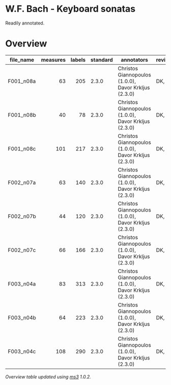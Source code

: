 # W.F. Bach - Keyboard sonatas

Readily annotated.


# Overview
|file_name|measures|labels|standard|                     annotators                     |reviewers|
|---------|-------:|-----:|--------|----------------------------------------------------|---------|
|F001_n08a|      63|   205|2.3.0   |Christos Giannopoulos (1.0.0), Davor Krkljus (2.3.0)|DK, AN   |
|F001_n08b|      40|    78|2.3.0   |Christos Giannopoulos (1.0.0), Davor Krkljus (2.3.0)|DK, AN   |
|F001_n08c|     101|   217|2.3.0   |Christos Giannopoulos (1.0.0), Davor Krkljus (2.3.0)|DK, AN   |
|F002_n07a|      63|   140|2.3.0   |Christos Giannopoulos (1.0.0), Davor Krkljus (2.3.0)|DK, AN   |
|F002_n07b|      44|   120|2.3.0   |Christos Giannopoulos (1.0.0), Davor Krkljus (2.3.0)|DK, AN   |
|F002_n07c|      66|   166|2.3.0   |Christos Giannopoulos (1.0.0), Davor Krkljus (2.3.0)|DK, AN   |
|F003_n04a|      83|   313|2.3.0   |Christos Giannopoulos (1.0.0), Davor Krkljus (2.3.0)|DK, ST   |
|F003_n04b|      64|   223|2.3.0   |Christos Giannopoulos (1.0.0), Davor Krkljus (2.3.0)|DK, ST   |
|F003_n04c|     108|   290|2.3.0   |Christos Giannopoulos (1.0.0), Davor Krkljus (2.3.0)|DK, AN   |


*Overview table updated using [ms3](https://johentsch.github.io/ms3/) 1.0.2.*
